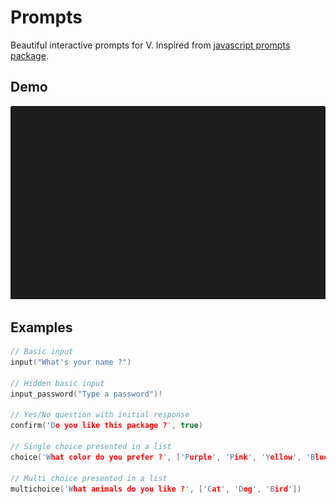 # Prompts

Beautiful interactive prompts for V. Inspired from [javascript prompts package](https://www.npmjs.com/package/prompts). 

## Demo

![demo](./assets/demo.gif)

## Examples

```c
// Basic input
input("What's your name ?")

// Hidden basic input
input_password("Type a password")!

// Yes/No question with initial response
confirm('Do you like this package ?', true)

// Single choice presented in a list
choice('What color do you prefer ?', ['Purple', 'Pink', 'Yellow', 'Blue'])

// Multi choice presented in a list
multichoice('What animals do you like ?', ['Cat', 'Dog', 'Bird'])
```
